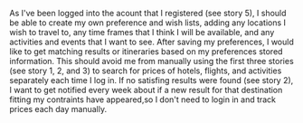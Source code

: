 As I've been logged into the acount that I registered (see story 5), I should be able to create my own preference and wish lists, adding any locations I wish to travel to, any time frames that I think I will be available, and any activities and events that I want to see. After saving my preferences, I would like to get matching results or itineraries based on my preferences stored information. This should avoid me from manually using the first three stories (see story 1, 2, and 3) to search for prices of hotels, flights, and activities separately each time I log in. If no satisfing results were found (see story 2), I want to get notified every week about if a new result for that destination fitting my contraints have appeared,so I don't need to login in and track prices each day manually.
